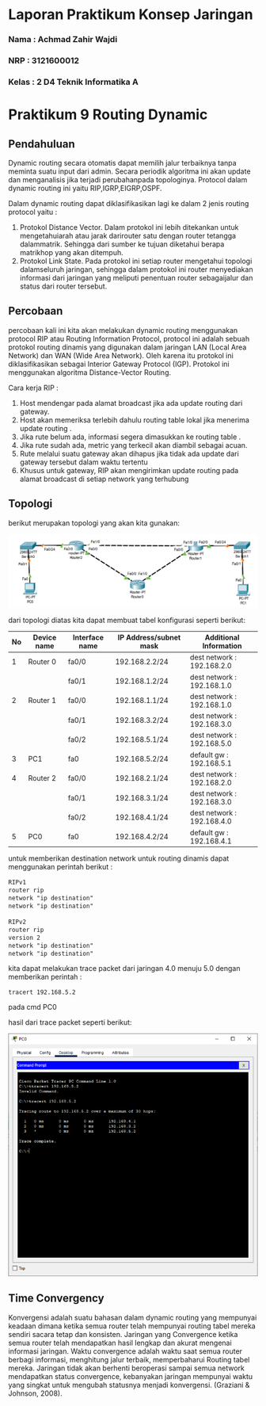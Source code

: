 # Laporan Praktikum Konsep Jaringan

### Nama : Achmad Zahir Wajdi

### NRP : 3121600012

### Kelas : 2 D4 Teknik Informatika A

# Praktikum 9 Routing Dynamic

## Pendahuluan

Dynamic routing secara otomatis dapat memilih jalur terbaiknya tanpa meminta suatu input dari admin. Secara periodik algoritma ini akan update dan menganalisis jika terjadi perubahanpada topologinya. Protocol dalam dynamic routing ini yaitu RIP,IGRP,EIGRP,OSPF.

Dalam dynamic routing dapat diklasifikasikan lagi ke dalam 2 jenis routing protocol yaitu :

1. Protokol Distance Vector. Dalam protokol ini lebih ditekankan untuk mengetahuiarah atau jarak darirouter satu dengan router tetangga dalammatrik. Sehingga dari sumber ke tujuan diketahui berapa matrikhop yang akan ditempuh.
2. Protokol Link State. Pada protokol ini setiap router mengetahui topologi dalamseluruh jaringan, sehingga dalam protokol ini router menyediakan informasi dari jaringan yang meliputi penentuan router sebagaijalur dan status dari router tersebut.

## Percobaan

percobaan kali ini kita akan melakukan dynamic routing menggunakan protocol RIP atau Routing Information Protocol, protocol ini adalah sebuah protokol routing dinamis yang digunakan dalam jaringan LAN (Local Area Network) dan WAN (Wide Area Network). Oleh karena itu protokol ini diklasifikasikan sebagai Interior Gateway Protocol (IGP). Protokol ini menggunakan algoritma Distance-Vector Routing.

Cara kerja RIP :

1. Host mendengar pada alamat broadcast jika ada update routing dari gateway.
2. Host akan memeriksa terlebih dahulu routing table lokal jika menerima update routing .
3. Jika rute belum ada, informasi segera dimasukkan ke routing table .
4. Jika rute sudah ada, metric yang terkecil akan diambil sebagai acuan.
5. Rute melalui suatu gateway akan dihapus jika tidak ada update dari gateway tersebut dalam waktu tertentu
6. Khusus untuk gateway, RIP akan mengirimkan update routing pada alamat broadcast di setiap network yang terhubung

## Topologi

berikut merupakan topologi yang akan kita gunakan:

![topologi](assets/topologi.png)

dari topologi diatas kita dapat membuat tabel konfigurasi seperti berikut:

| No  | Device name | Interface name | IP Address/subnet mask | Additional Information     |
| --- | ----------- | -------------- | ---------------------- | -------------------------- |
| 1   | Router 0    | fa0/0          | 192.168.2.2/24         | dest network : 192.168.2.0 |
|     |             | fa0/1          | 192.168.1.2/24         | dest network : 192.168.1.0 |
| 2   | Router 1    | fa0/0          | 192.168.1.1/24         | dest network : 192.168.1.0 |
|     |             | fa0/1          | 192.168.3.2/24         | dest network : 192.168.3.0 |
|     |             | fa0/2          | 192.168.5.1/24         | dest network : 192.168.5.0 |
| 3   | PC1         | fa0            | 192.168.5.2/24         | default gw : 192.168.5.1   |
| 4   | Router 2    | fa0/0          | 192.168.2.1/24         | dest network : 192.168.2.0 |
|     |             | fa0/1          | 192.168.3.1/24         | dest network : 192.168.3.0 |
|     |             | fa0/2          | 192.168.4.1/24         | dest network : 192.168.4.0 |
| 5   | PC0         | fa0            | 192.168.4.2/24         | default gw : 192.168.4.1   |

untuk memberikan destination network untuk routing dinamis dapat menggunakan perintah berikut :

    RIPv1
    router rip
    network "ip destination"
    network "ip destination"

    RIPv2
    router rip
    version 2
    network "ip destination"
    network "ip destination"

kita dapat melakukan trace packet dari jaringan 4.0 menuju 5.0 dengan memberikan perintah :

    tracert 192.168.5.2

pada cmd PC0

hasil dari trace packet seperti berikut:

![tracert](assets/tracert.png)

## Time Convergency

Konvergensi adalah suatu bahasan dalam dynamic routing yang mempunyai keadaan dimana ketika semua router telah mempunyai routing tabel mereka sendiri sacara tetap dan konsisten. Jaringan yang Convergence ketika semua router telah mendapatkan hasil lengkap dan akurat mengenai informasi jaringan. Waktu convergence adalah waktu saat semua router berbagi informasi, menghitung jalur terbaik, memperbaharui Routing tabel mereka. Jaringan tidak akan berhenti beroperasi sampai semua network mendapatkan status convergence, kebanyakan jaringan mempunyai waktu yang singkat untuk mengubah statusnya menjadi konvergensi. (Graziani & Johnson, 2008).
